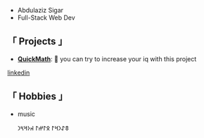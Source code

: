 - Abdulaziz Sigar
- Full-Stack Web Dev
##   「 **Projects** 」
- **[QuickMath](https://azizsigar.github.io/randomquickmath/)**: 🚀 you can try to increase your iq with this project 

[linkedin](https://www.linkedin.com/in/aziz-sigar-5009611b2/)


## 「 **Hobbies** 」

- music














   𐱃𐰀𐰣𐰺𐰃 𐰋𐰃𐰔𐰃 𐰴𐰆𐰺𐰽𐰣  



